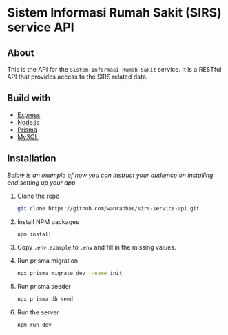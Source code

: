 # Sistem Informasi Rumah Sakit (SIRS) service API

## About

This is the API for the `Sistem Informasi Rumah Sakit` service. It is a RESTful API that provides access to the SIRS related data.

## Build with

- [Express](http://expressjs.com/)
- [Node.js](http://nodejs.org/)
- [Prisma](https://www.prisma.io/)
- [MySQL](https://mariadb.org/)

## Installation

_Below is an example of how you can instruct your audience on installing and setting up your app._

1. Clone the repo

   ```sh
   git clone https://github.com/wanrabbae/sirs-service-api.git
   ```

2. Install NPM packages

   ```sh
   npm install
   ```

3. Copy `.env.example` to `.env` and fill in the missing values.

4. Run prisma migration

   ```sh
   npx prisma migrate dev --name init
   ```

5. Run prisma seeder

   ```sh
   npx prisma db seed
   ```

6. Run the server

   ```sh
   npm run dev
   ```
